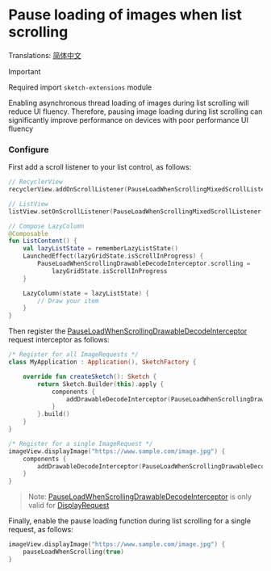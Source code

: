 # Pause loading of images when list scrolling

Translations: [简体中文](pause_load_when_scrolling_zh.md)

> [!IMPORTANT]
> Required import `sketch-extensions` module

Enabling asynchronous thread loading of images during list scrolling will reduce UI fluency.
Therefore, pausing image loading during list scrolling can significantly improve performance on
devices with poor performance UI fluency

### Configure

First add a scroll listener to your list control, as follows:

```kotlin
// RecyclerView
recyclerView.addOnScrollListener(PauseLoadWhenScrollingMixedScrollListener())

// ListView
listView.setOnScrollListener(PauseLoadWhenScrollingMixedScrollListener())

// Compose LazyColumn
@Composable
fun ListContent() {
    val lazyListState = rememberLazyListState()
    LaunchedEffect(lazyGridState.isScrollInProgress) {
        PauseLoadWhenScrollingDrawableDecodeInterceptor.scrolling =
            lazyGridState.isScrollInProgress
    }

    LazyColumn(state = lazyListState) {
        // Draw your item
    }
}
```

Then register the [PauseLoadWhenScrollingDrawableDecodeInterceptor] request interceptor as follows:

```kotlin
/* Register for all ImageRequests */
class MyApplication : Application(), SketchFactory {

    override fun createSketch(): Sketch {
        return Sketch.Builder(this).apply {
            components {
                addDrawableDecodeInterceptor(PauseLoadWhenScrollingDrawableDecodeInterceptor())
            }
        }.build()
    }
}

/* Register for a single ImageRequest */
imageView.displayImage("https://www.sample.com/image.jpg") {
    components {
        addDrawableDecodeInterceptor(PauseLoadWhenScrollingDrawableDecodeInterceptor())
    }
}
```

> Note: [PauseLoadWhenScrollingDrawableDecodeInterceptor] is only valid for [DisplayRequest]

Finally, enable the pause loading function during list scrolling for a single request, as follows:

```kotlin
imageView.displayImage("https://www.sample.com/image.jpg") {
    pauseLoadWhenScrolling(true)
}
```

[Sketch]: ../../sketch-core/src/main/kotlin/com/github/panpf/sketch/Sketch.kt

[DisplayRequest]: ../../sketch-core/src/main/kotlin/com/github/panpf/sketch/request/DisplayRequest.kt

[PauseLoadWhenScrollingDrawableDecodeInterceptor]: ../../sketch-extensions-core/src/main/kotlin/com/github/panpf/sketch/request/PauseLoadWhenScrollingDrawableDecodeInterceptor.kt

[ImageRequest]: ../../sketch-core/src/main/kotlin/com/github/panpf/sketch/request/ImageRequest.kt
